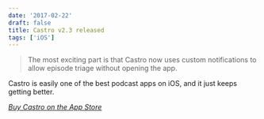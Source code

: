 ```yaml
---
date: '2017-02-22'
draft: false
title: Castro v2.3 released
tags: ['iOS']
---
```


> The most exciting part is that Castro now uses custom notifications to allow episode triage without opening the app.

Castro is easily one of the best podcast apps on iOS, and it just keeps getting better.<!-- excerpt -->

_[Buy Castro on the App Store](https://geo.itunes.apple.com/us/app/castro-podcast-player/id1080840241)_

